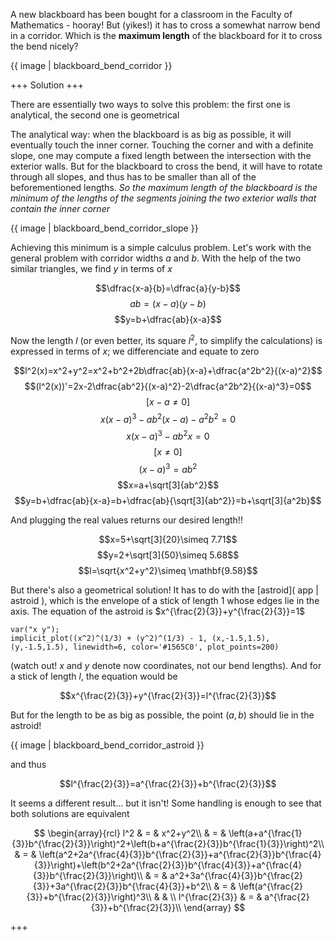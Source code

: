 A new blackboard has been bought for a classroom in the Faculty of Mathematics - hooray! But (yikes!) it has to cross a somewhat narrow bend in a corridor. Which is the **maximum length** of the blackboard for it to cross the bend nicely?

{{ image | blackboard_bend_corridor }}

+++
Solution
+++

There are essentially two ways to solve this problem: the first one is analytical, the second one is geometrical

The analytical way: when the blackboard is as big as possible, it will eventually touch the inner corner. Touching the corner and with a definite slope, one may compute a fixed length between the intersection with the exterior walls. But for the blackboard to cross the bend, it will have to rotate through all slopes, and thus has to be smaller than all of the beforementioned lengths. _So the maximum length of the blackboard is the minimum of the lengths of the segments joining the two exterior walls that contain the inner corner_

{{ image | blackboard_bend_corridor_slope }}

Achieving this minimum is a simple calculus problem. Let's work with the general problem with corridor widths $a$ and $b$. With the help of the two similar triangles, we find $y$ in terms of $x$

$$\dfrac{x-a}{b}=\dfrac{a}{y-b}$$
$$ab=(x-a)(y-b)$$
$$y=b+\dfrac{ab}{x-a}$$

Now the length $l$ (or even better, its square $l^2$, to simplify the calculations) is expressed in terms of $x$; we differenciate and equate to zero

$$l^2(x)=x^2+y^2=x^2+b^2+2b\dfrac{ab}{x-a}+\dfrac{a^2b^2}{(x-a)^2}$$
$$(l^2(x))'=2x-2\dfrac{ab^2}{(x-a)^2}-2\dfrac{a^2b^2}{(x-a)^3}=0$$
$$[x-a\neq 0]$$
$$x(x-a)^3-ab^2(x-a)-a^2b^2=0$$
$$x(x-a)^3-ab^2x=0$$
$$[x\neq 0]$$
$$(x-a)^3=ab^2$$
$$x=a+\sqrt[3]{ab^2}$$
$$y=b+\dfrac{ab}{x-a}=b+\dfrac{ab}{\sqrt[3]{ab^2}}=b+\sqrt[3]{a^2b}$$

And plugging the real values returns our desired length!!

$$x=5+\sqrt[3]{20}\simeq 7.71$$
$$y=2+\sqrt[3]{50}\simeq 5.68$$
$$l=\sqrt{x^2+y^2}\simeq \mathbf{9.58}$$

But there's also a geometrical solution! It has to do with the [astroid]( app | astroid ), which is the envelope of a stick of length $1$ whose edges lie in the axis. The equation of the astroid is $x^{\frac{2}{3}}+y^{\frac{2}{3}}=1$

```sage
var("x y");
implicit_plot((x^2)^(1/3) + (y^2)^(1/3) - 1, (x,-1.5,1.5), (y,-1.5,1.5), linewidth=6, color='#1565C0', plot_points=200)
```

(watch out! $x$ and $y$ denote now coordinates, not our bend lengths). And for a stick of length $l$, the equation would be 

$$x^{\frac{2}{3}}+y^{\frac{2}{3}}=l^{\frac{2}{3}}$$

But for the length to be as big as possible, the point $(a,b)$ should lie in the astroid!

{{ image | blackboard_bend_corridor_astroid }}

and thus

$$l^{\frac{2}{3}}=a^{\frac{2}{3}}+b^{\frac{2}{3}}$$

It seems a different result... but it isn't! Some handling is enough to see that both solutions are equivalent

$$
\begin{array}{rcl}
l^2 & = & x^2+y^2\\
& = & \left(a+a^{\frac{1}{3}}b^{\frac{2}{3}}\right)^2+\left(b+a^{\frac{2}{3}}b^{\frac{1}{3}}\right)^2\\
& = & \left(a^2+2a^{\frac{4}{3}}b^{\frac{2}{3}}+a^{\frac{2}{3}}b^{\frac{4}{3}}\right)+\left(b^2+2a^{\frac{2}{3}}b^{\frac{4}{3}}+a^{\frac{4}{3}}b^{\frac{2}{3}}\right)\\
& = & a^2+3a^{\frac{4}{3}}b^{\frac{2}{3}}+3a^{\frac{2}{3}}b^{\frac{4}{3}}+b^2\\
& = & \left(a^{\frac{2}{3}}+b^{\frac{2}{3}}\right)^3\\
&   & \\
l^{\frac{2}{3}} & = & a^{\frac{2}{3}}+b^{\frac{2}{3}}\\
\end{array}
$$

+++